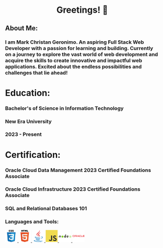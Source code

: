 <h1 align="center">Greetings! 👋 </h1>

<h2 align="left"> About Me: </h2>
<h3 align="left"> I am Mark Christan Geronimo. An aspiring Full Stack Web Developer with a passion for learning and building. Currently on a journey to explore the vast world of web development and acquire the skills to create innovative and impactful web applications. Excited about the endless possibilities and challenges that lie ahead! </h3>

<h1 align="left">Education: </h1>
<h3 align="left">Bachelor's of Science in Information Technology </h3>
<h3 align="left">New Era University </h3>
<h3 align="left">2023 - Present </h3>

<h1 align="left">Certification: </h1>
<a href="https://courses.cognitiveclass.ai/certificates/32c0c63987e841ff99259739157b27f9" 
  <h3 align="left"> <Oracle Cloud Infrastructure 2023 AI Certified Foundations Associate </h3> </a>
<h3 align="left">Oracle Cloud Data Management 2023 Certified Foundations Associate </h3>
<h3 align="left">Oracle Cloud Infrastructure 2023 Certified Foundations Associate </h3>
<h3 align="left">SQL and Relational Databases 101 </h3>

<h3 align="left">Languages and Tools:</h3>
<p align="left"> <a href="https://www.w3schools.com/css/" target="_blank" rel="noreferrer"> <img src="https://raw.githubusercontent.com/devicons/devicon/master/icons/css3/css3-original-wordmark.svg" alt="css3" width="40" height="40"/> </a> <a href="https://www.w3.org/html/" target="_blank" rel="noreferrer"> <img src="https://raw.githubusercontent.com/devicons/devicon/master/icons/html5/html5-original-wordmark.svg" alt="html5" width="40" height="40"/> </a> <a href="https://www.java.com" target="_blank" rel="noreferrer"> <img src="https://raw.githubusercontent.com/devicons/devicon/master/icons/java/java-original.svg" alt="java" width="40" height="40"/> </a> <a href="https://developer.mozilla.org/en-US/docs/Web/JavaScript" target="_blank" rel="noreferrer"> <img src="https://raw.githubusercontent.com/devicons/devicon/master/icons/javascript/javascript-original.svg" alt="javascript" width="40" height="40"/> </a> <a href="https://nodejs.org" target="_blank" rel="noreferrer"> <img src="https://raw.githubusercontent.com/devicons/devicon/master/icons/nodejs/nodejs-original-wordmark.svg" alt="nodejs" width="40" height="40"/> </a> <a href="https://www.oracle.com/" target="_blank" rel="noreferrer"> <img src="https://raw.githubusercontent.com/devicons/devicon/master/icons/oracle/oracle-original.svg" alt="oracle" width="40" height="40"/> </a> </p>
